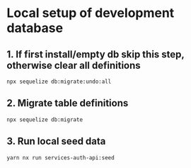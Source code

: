 <!-- gitbook-ignore -->

# Local setup of development database

## 1. If first install/empty db skip this step, otherwise clear all definitions

```
npx sequelize db:migrate:undo:all
```

## 2. Migrate table definitions

```
npx sequelize db:migrate
```

## 3. Run local seed data

```
yarn nx run services-auth-api:seed
```
